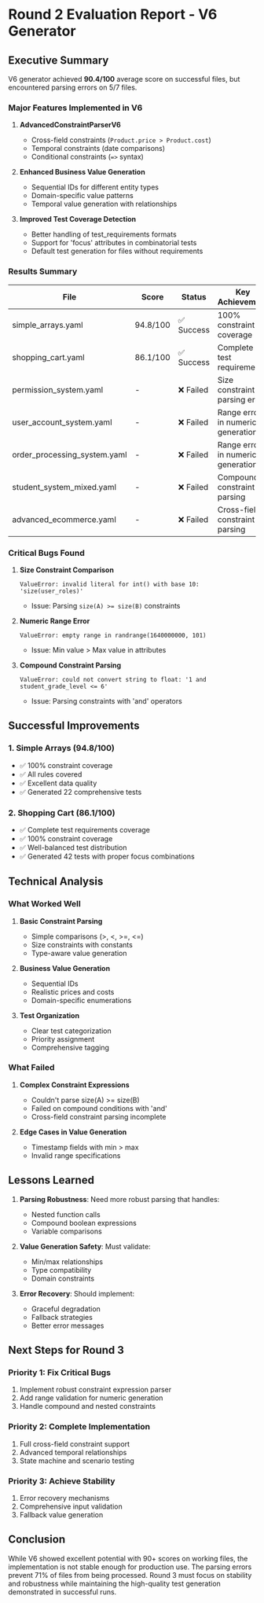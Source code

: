 # Round 2 Evaluation Report - V6 Generator

## Executive Summary

V6 generator achieved **90.4/100** average score on successful files, but encountered parsing errors on 5/7 files.

### Major Features Implemented in V6

1. **AdvancedConstraintParserV6**
   - Cross-field constraints (`Product.price > Product.cost`)
   - Temporal constraints (date comparisons)
   - Conditional constraints (`=>` syntax)

2. **Enhanced Business Value Generation**
   - Sequential IDs for different entity types
   - Domain-specific value patterns
   - Temporal value generation with relationships

3. **Improved Test Coverage Detection**
   - Better handling of test_requirements formats
   - Support for 'focus' attributes in combinatorial tests
   - Default test generation for files without requirements

### Results Summary

| File | Score | Status | Key Achievement |
|------|-------|--------|-----------------|
| simple_arrays.yaml | 94.8/100 | ✅ Success | 100% constraint coverage |
| shopping_cart.yaml | 86.1/100 | ✅ Success | Complete test requirements |
| permission_system.yaml | - | ❌ Failed | Size constraint parsing error |
| user_account_system.yaml | - | ❌ Failed | Range error in numeric generation |
| order_processing_system.yaml | - | ❌ Failed | Range error in numeric generation |
| student_system_mixed.yaml | - | ❌ Failed | Compound constraint parsing |
| advanced_ecommerce.yaml | - | ❌ Failed | Cross-field constraint parsing |

### Critical Bugs Found

1. **Size Constraint Comparison**
   ```
   ValueError: invalid literal for int() with base 10: 'size(user_roles)'
   ```
   - Issue: Parsing `size(A) >= size(B)` constraints

2. **Numeric Range Error**
   ```
   ValueError: empty range in randrange(1640000000, 101)
   ```
   - Issue: Min value > Max value in attributes

3. **Compound Constraint Parsing**
   ```
   ValueError: could not convert string to float: '1 and student_grade_level <= 6'
   ```
   - Issue: Parsing constraints with 'and' operators

## Successful Improvements

### 1. Simple Arrays (94.8/100)
- ✅ 100% constraint coverage
- ✅ All rules covered
- ✅ Excellent data quality
- ✅ Generated 22 comprehensive tests

### 2. Shopping Cart (86.1/100)
- ✅ Complete test requirements coverage
- ✅ 100% constraint coverage
- ✅ Well-balanced test distribution
- ✅ Generated 42 tests with proper focus combinations

## Technical Analysis

### What Worked Well

1. **Basic Constraint Parsing**
   - Simple comparisons (>, <, >=, <=)
   - Size constraints with constants
   - Type-aware value generation

2. **Business Value Generation**
   - Sequential IDs
   - Realistic prices and costs
   - Domain-specific enumerations

3. **Test Organization**
   - Clear test categorization
   - Priority assignment
   - Comprehensive tagging

### What Failed

1. **Complex Constraint Expressions**
   - Couldn't parse size(A) >= size(B)
   - Failed on compound conditions with 'and'
   - Cross-field constraint parsing incomplete

2. **Edge Cases in Value Generation**
   - Timestamp fields with min > max
   - Invalid range specifications

## Lessons Learned

1. **Parsing Robustness**: Need more robust parsing that handles:
   - Nested function calls
   - Compound boolean expressions
   - Variable comparisons

2. **Value Generation Safety**: Must validate:
   - Min/max relationships
   - Type compatibility
   - Domain constraints

3. **Error Recovery**: Should implement:
   - Graceful degradation
   - Fallback strategies
   - Better error messages

## Next Steps for Round 3

### Priority 1: Fix Critical Bugs
1. Implement robust constraint expression parser
2. Add range validation for numeric generation
3. Handle compound and nested constraints

### Priority 2: Complete Implementation
1. Full cross-field constraint support
2. Advanced temporal relationships
3. State machine and scenario testing

### Priority 3: Achieve Stability
1. Error recovery mechanisms
2. Comprehensive input validation
3. Fallback value generation

## Conclusion

While V6 showed excellent potential with 90+ scores on working files, the implementation is not stable enough for production use. The parsing errors prevent 71% of files from being processed. Round 3 must focus on stability and robustness while maintaining the high-quality test generation demonstrated in successful runs.